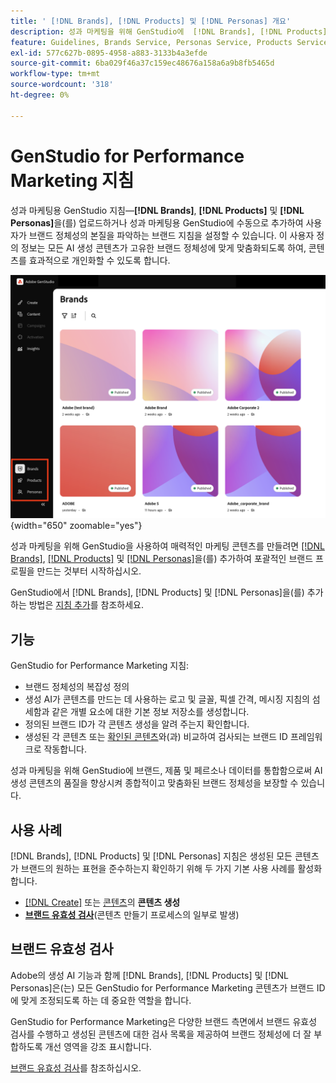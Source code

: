 ```yaml
---
title: ' [!DNL Brands], [!DNL Products] 및 [!DNL Personas] 개요'
description: 성과 마케팅을 위해 GenStudio에  [!DNL Brands], [!DNL Products], and [!DNL Personas] 을(를) 추가하여 브랜드 표현의 모든 측면을 포함하는 포괄적인 브랜드 프로필을 만듭니다.
feature: Guidelines, Brands Service, Personas Service, Products Service
exl-id: 577c627b-0895-4958-a883-3133b4a3efde
source-git-commit: 6ba029f46a37c159ec48676a158a6a9b8fb5465d
workflow-type: tm+mt
source-wordcount: '318'
ht-degree: 0%

---
```


# GenStudio for Performance Marketing 지침

성과 마케팅용 GenStudio 지침—**[!DNL Brands]**, **[!DNL Products]** 및 **[!DNL Personas]**&#x200B;을(를) 업로드하거나 성과 마케팅용 GenStudio에 수동으로 추가하여 사용자가 브랜드 정체성의 본질을 파악하는 브랜드 지침을 설정할 수 있습니다. 이 사용자 정의 정보는 모든 AI 생성 콘텐츠가 고유한 브랜드 정체성에 맞게 맞춤화되도록 하여, 콘텐츠를 효과적으로 개인화할 수 있도록 합니다.

![성과 마케팅을 위한 GenStudio 지침](/help/assets/guidelines.png){width="650" zoomable="yes"}

성과 마케팅을 위해 GenStudio을 사용하여 매력적인 마케팅 콘텐츠를 만들려면 [[!DNL Brands]](/help/user-guide/guidelines/brands.md), [[!DNL Products]](/help/user-guide/guidelines/products.md) 및 [[!DNL Personas]](/help/user-guide/guidelines/personas.md)을(를) 추가하여 포괄적인 브랜드 프로필을 만드는 것부터 시작하십시오.

GenStudio에서 [!DNL Brands], [!DNL Products] 및 [!DNL Personas]을(를) 추가하는 방법은 [지침 추가](/help/user-guide/guidelines/add-guidelines.md)를 참조하세요.

## 기능

GenStudio for Performance Marketing 지침:

* 브랜드 정체성의 복잡성 정의
* 생성 AI가 콘텐츠를 만드는 데 사용하는 로고 및 글꼴, 픽셀 간격, 메시징 지침의 섬세함과 같은 개별 요소에 대한 기본 정보 저장소를 생성합니다.
* 정의된 브랜드 ID가 각 콘텐츠 생성을 알려 주는지 확인합니다.
* 생성된 각 콘텐츠 또는 [확인된 콘텐츠](#brand-validation)와(과) 비교하여 검사되는 브랜드 ID 프레임워크로 작동합니다.

성과 마케팅을 위해 GenStudio에 브랜드, 제품 및 페르소나 데이터를 통합함으로써 AI 생성 콘텐츠의 품질을 향상시켜 종합적이고 맞춤화된 브랜드 정체성을 보장할 수 있습니다.

## 사용 사례

[!DNL Brands], [!DNL Products] 및 [!DNL Personas] 지침은 생성된 모든 콘텐츠가 브랜드의 원하는 표현을 준수하는지 확인하기 위해 두 가지 기본 사용 사례를 활성화합니다.

* [[!DNL Create]](/help/user-guide/create/overview.md) 또는 [콘텐츠](/help/user-guide/content/overview.md)의 **콘텐츠 생성**
* [**브랜드 유효성 검사**](#brand-validation)(콘텐츠 만들기 프로세스의 일부로 발생)

## 브랜드 유효성 검사

Adobe의 생성 AI 기능과 함께 [!DNL Brands], [!DNL Products] 및 [!DNL Personas]은(는) 모든 GenStudio for Performance Marketing 콘텐츠가 브랜드 ID에 맞게 조정되도록 하는 데 중요한 역할을 합니다.

GenStudio for Performance Marketing은 다양한 브랜드 측면에서 브랜드 유효성 검사를 수행하고 생성된 콘텐츠에 대한 검사 목록을 제공하여 브랜드 정체성에 더 잘 부합하도록 개선 영역을 강조 표시합니다.

[브랜드 유효성 검사](/help/user-guide/guidelines/brand-validation.md)를 참조하십시오.
